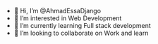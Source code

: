 - 👋 Hi, I’m @AhmadEssaDjango
- 👀 I’m interested in Web Development
- 🌱 I’m currently learning Full stack development 
- 💞️ I’m looking to collaborate on Work and learn 

<!---
AhmadEssaDjango/AhmadEssaDjango is a ✨ special ✨ repository because its `README.md` (this file) appears on your GitHub profile.
You can click the Preview link to take a look at your changes.
--->
